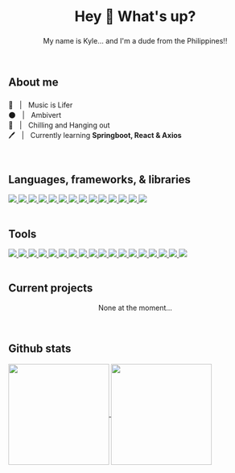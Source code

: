 <h1 align="center">Hey 👋 What's up?</h1>

###

<p align="center">My name is Kyle... and I'm a dude from the Philippines!!</p>

<br>

###

<h2 align="left">About me</h2>

###

🎵ㅤ|ㅤMusic is Lifer <br>
🌑ㅤ|ㅤAmbivert <br>
🏴ㅤ|ㅤChilling and Hanging out <br>
🖊️ㅤ|ㅤCurrently learning **Springboot, React & Axios**

<br>

###
<!---
<h2 align="left">Connect with me</h2>

<a href="https://www.facebook.com/KingKuys2123/">
    <img src="https://img.shields.io/badge/Facebook-1877F2?style=for-the-badge&logo=facebook&logoColor=white" />
</a>
<a href="https://m.me/KingKuys2123">
    <img src="https://img.shields.io/badge/Messenger-00B2FF?style=for-the-badge&logo=messenger&logoColor=white" />
</a>
<a href="https://x.com/KingKuys2123">
    <img src="https://img.shields.io/badge/X-000000?style=for-the-badge&logo=x&logoColor=white" />
</a>
<a href="https://www.linkedin.com/in/kyle-matthew-quitco-25a064230/">
    <img src="https://img.shields.io/badge/LinkedIn-0077B5?style=for-the-badge&logo=linkedin&logoColor=white" />
</a>
<a href="https://www.instagram.com/kingkuys2123">
    <img src="https://img.shields.io/badge/Instagram-E4405F?style=for-the-badge&logo=instagram&logoColor=white" />
</a>
<a href="https://www.youtube.com/@KingKuys2123">
    <img src="https://img.shields.io/badge/YouTube-FF0000?style=for-the-badge&logo=youtube&logoColor=white" />
</a>
<a href="https://www.tiktok.com/@kingkuys2123?lang=en">
    <img src="https://img.shields.io/badge/TikTok-000000?style=for-the-badge&logo=tiktok&logoColor=white" />
</a>
<a href="https://www.reddit.com/user/KingKuys2123">
    <img src="https://img.shields.io/badge/Reddit-FF4500?style=for-the-badge&logo=reddit&logoColor=white" />
</a>
<a href="https://www.twitch.tv/kingkuys2123">
    <img src="https://img.shields.io/badge/Twitch-9146FF?style=for-the-badge&logo=twitch&logoColor=white" />
</a>
<a href="https://steamcommunity.com/id/KingKuys2123/">
    <img src="https://img.shields.io/badge/Steam-000000?style=for-the-badge&logo=steam&logoColor=white" />
</a>
<a href="https://www.sololearn.com/en/profile/15511118">
    <img src="https://img.shields.io/badge/-Sololearn-3a464b?style=for-the-badge&logo=Sololearn&logoColor=white" />
</a>
<a href="https://dribbble.com/KingKuys2123">
    <img src="https://img.shields.io/badge/Dribbble-EA4C89?style=for-the-badge&logo=dribbble&logoColor=white" />
</a>
<a href="https://www.pinterest.ph/kingkuys2123/">
    <img src="https://img.shields.io/badge/Pinterest-%2523E60023.svg?style=for-the-badge&logo=Pinterest&logoColor=white&color=red" />
</a>
<a href="https://open.spotify.com/user/31zureytsmos3ich2ynns6k2teze">
    <img src="https://img.shields.io/badge/Spotify-1ED760?&style=for-the-badge&logo=spotify&logoColor=white" />
</a>
<a href="https://myanimelist.net/profile/KingKuys2123">
    <img src="https://img.shields.io/badge/Myanimelist-2E51A2?style=for-the-badge&logo=myanimelist&logoColor=white" />
</a>
<a href="#" title="Username: kingkuys2123">
    <img src="https://img.shields.io/badge/Discord-5865F2?style=for-the-badge&logo=discord&logoColor=white"/>
</a>
<a href="https://vrchat.com/home/user/usr_783f0d71-d0a6-4f8e-b710-70616c7205a4">
    <img src="https://img.shields.io/badge/VRChat-fffff?style=for-the-badge&logo=VRchat&color=black"/>
</a>
<a href="https://www.curseforge.com/members/kingkuys2123/projects">
    <img src="https://img.shields.io/badge/CurseForge-fffff?style=for-the-badge&logo=CurseForge&color=black"/>
</a>
<a href="https://www.threads.net/@kingkuys2123">
    <img src="https://img.shields.io/badge/Threads-000000?style=for-the-badge&logo=Threads&logoColor=white"/>
</a>
<a href="https://www.tumblr.com/blog/kingkuys2123">
    <img src="https://img.shields.io/badge/Tumblr-%2336465D.svg?&style=for-the-badge&logo=Tumblr&logoColor=white"/>
</a>

<br>

<br>
-->
###

<h2 align="left">Languages, frameworks, & libraries</h2>

<a href="#languages-frameworks--libraries">
    <img src="https://img.shields.io/badge/CSS3-1572B6?style=for-the-badge&logo=css3&logoColor=white" />
</a>
<a href="#languages-frameworks--libraries">
    <img src="https://img.shields.io/badge/java-%23ED8B00.svg?style=for-the-badge&logo=openjdk&logoColor=white" />
</a>
<a href="#languages-frameworks--libraries">
    <img src="https://img.shields.io/badge/HTML5-E34F26?style=for-the-badge&logo=html5&logoColor=white" />
</a>
<a href="#languages-frameworks--libraries">
    <img src="https://img.shields.io/badge/json-5E5C5C?style=for-the-badge&logo=json&logoColor=white" />
</a>
<a href="#languages-frameworks--libraries">
    <img src="https://img.shields.io/badge/mysql-%2300f.svg?style=for-the-badge&logo=mysql&logoColor=white" />
</a>
<a href="#languages-frameworks--libraries">
    <img src="https://img.shields.io/badge/Python-FFD43B?style=for-the-badge&logo=python&logoColor=blue" />
</a>
<a href="#languages-frameworks--libraries">
    <img src="https://img.shields.io/badge/Android-3DDC84?style=for-the-badge&logo=android&logoColor=white" />
</a>
<a href="#languages-frameworks--libraries">
    <img src="https://img.shields.io/badge/JavaScript-323330?style=for-the-badge&logo=javascript&logoColor=F7DF1E" />
</a>
<a href="#languages-frameworks--libraries">
    <img src="https://img.shields.io/badge/Django-092E20?style=for-the-badge&logo=django&logoColor=green" />
</a>
<a href="#languages-frameworks--libraries">
 <img src="https://img.shields.io/badge/Spring_Boot-6DB33F?style=for-the-badge&logo=spring-boot&logoColor=white" />
</a>
<a href="#languages-frameworks--libraries">
 <img src="https://img.shields.io/badge/React-20232A?style=for-the-badge&logo=react&logoColor=61DAFB" />
</a>
<a href="#languages-frameworks--libraries">
 <img src="https://img.shields.io/badge/axios-671ddf?&style=for-the-badge&logo=axios&logoColor=white" />
</a>
<a href="#languages-frameworks--libraries">
  <img src="https://img.shields.io/badge/Vite-B73BFE?style=for-the-badge&logo=vite&logoColor=FFD62E" />
</a>
<a href="#languages-frameworks--libraries">
  <img src="https://img.shields.io/badge/Material%20UI-007FFF?style=for-the-badge&logo=mui&logoColor=white" />
</a>

<br>

<br>

###

<h2 align="left">Tools</h2>

<a href="#tools">
    <img src="https://img.shields.io/badge/gimp-5C5543?style=for-the-badge&logo=gimp&logoColor=white" />
</a>
<a href="#tools">
    <img src="https://img.shields.io/badge/Adobe%20Lightroom-31A8FF.svg?style=for-the-badge&logo=Adobe%20Lightroom&logoColor=white" />
</a>
<a href="#tools">
    <img src="https://img.shields.io/badge/Canva-%2300C4CC.svg?style=for-the-badge&logo=Canva&logoColor=white" />
</a>
<a href="#tools">
    <img src="https://img.shields.io/badge/Notepad++-90E59A.svg?style=for-the-badge&logo=notepad%2b%2b&logoColor=black" />
</a>
<a href="#tools">
    <img src="https://img.shields.io/badge/sublime_text-%23575757.svg?style=for-the-badge&logo=sublime-text&logoColor=important" />
</a>
<a href="#tools">
    <img src="https://img.shields.io/badge/NetBeansIDE-1B6AC6.svg?style=for-the-badge&logo=apache-netbeans-ide&logoColor=white" />
</a>
<a href="#tools">
    <img src="https://img.shields.io/badge/Visual%20Studio%20Code-0078d7.svg?style=for-the-badge&logo=visual-studio-code&logoColor=white" />
</a>
<a href="#tools">
    <img src="https://img.shields.io/badge/git-%23F05033.svg?style=for-the-badge&logo=git&logoColor=white" />
</a>
<a href="#tools">
    <img src="https://img.shields.io/badge/PyCharm-000000.svg?&style=for-the-badge&logo=PyCharm&logoColor=white" />
</a>
<a href="#tools">
    <img src="https://img.shields.io/badge/Android_Studio-3DDC84?style=for-the-badge&logo=android-studio&logoColor=white" />
</a>
<a href="#tools">
    <img src="https://img.shields.io/badge/Xampp-F37623?style=for-the-badge&logo=xampp&logoColor=white" />
</a>
<a href="#tools">
    <img src="https://img.shields.io/badge/Notion-000000?style=for-the-badge&logo=notion&logoColor=white" />
</a>
<a href="#tools">
    <img src="https://img.shields.io/badge/Canva-%2300C4CC.svg?&style=for-the-badge&logo=Canva&logoColor=white" />
</a>
<a href="#tools">
    <img src="https://img.shields.io/badge/Figma-F24E1E?style=for-the-badge&logo=figma&logoColor=white" />
</a>
<a href="#tools">
    <img src="https://img.shields.io/badge/Microsoft_Office-D83B01?style=for-the-badge&logo=microsoft-office&logoColor=white" />
</a>
<a href="#tools">
    <img src="https://img.shields.io/badge/Eclipse-2C2255?style=for-the-badge&logo=eclipse&logoColor=white" />
</a>
<a href="#tools">
    <img src="https://img.shields.io/badge/IntelliJ_IDEA-000000.svg?style=for-the-badge&logo=intellij-idea&logoColor=white" />
</a>
<a href="#tools">
    <img src="https://img.shields.io/badge/ClickUp-white?style=for-the-badge&logo=ClickUp&logoColor=black" />
</a>

<br>

<br>

###

<h2 align="left">Current projects</h2>

<!--- [![Readme Card](https://github-readme-stats.vercel.app/api/pin/?username=kingkuys2123&repo=EMPS)](https://github.com/kingkuys2123/EMPS) --->

<p align="center">None at the moment...</p>
  
<br>

###

<h2 align="left">Github stats</h2>

<a href="#github-stats">
  <a href="#github-stats">
    <img height=200 align="center" src="https://github-readme-stats.vercel.app/api?username=kingkuys2123" />
  </a>
  <a href="#github-stats">
    <img height=200 align="center" src="https://github-readme-stats.vercel.app/api/top-langs?username=kingkuys2123&layout=compact&langs_count=8&card_width=320" />
  </a>
</a>
